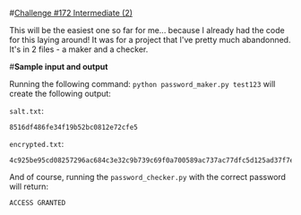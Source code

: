 #[Challenge #172 Intermediate (2)](http://www.reddit.com/r/dailyprogrammer/comments/2ba46z/7252014_challenge_172_intermediate_breach/)

This will be the easiest one so far for me... because I already had the code for this laying around! It was for a project that I've pretty much abandonned. It's in 2 files - a maker and a checker.

#**Sample input and output**

Running the following command: ```python password_maker.py test123``` will create the following output: 

```salt.txt```:

    8516df486fe34f19b52bc0812e72cfe5

```encrypted.txt```:

    4c925be95cd08257296ac684c3e32c9b739c69f0a700589ac737ac77dfc5d125ad37f7e8204b696c3584b6cf5fe2afbc600feb5ebbdfb992052cfbe9f328a682

And of course, running the ```password_checker.py``` with the correct password will return:

    ACCESS GRANTED
